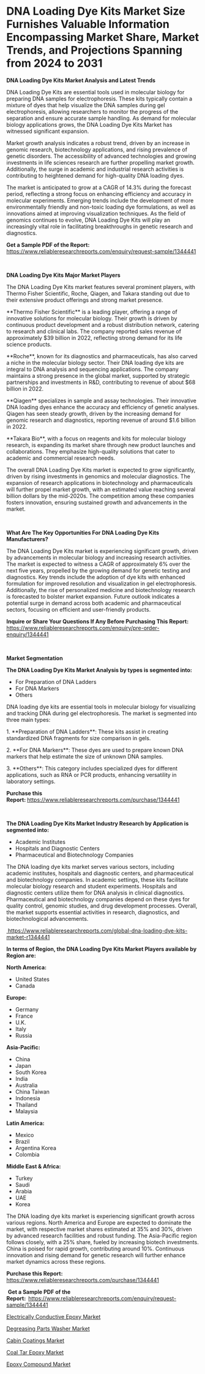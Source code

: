 <p><h1>DNA Loading Dye Kits Market Size Furnishes Valuable Information Encompassing Market Share, Market Trends, and Projections Spanning from 2024 to 2031</h1></p><p><strong>DNA Loading Dye Kits Market Analysis and Latest Trends</strong></p>
<p><p>DNA Loading Dye Kits are essential tools used in molecular biology for preparing DNA samples for electrophoresis. These kits typically contain a mixture of dyes that help visualize the DNA samples during gel electrophoresis, allowing researchers to monitor the progress of the separation and ensure accurate sample handling. As demand for molecular biology applications grows, the DNA Loading Dye Kits Market has witnessed significant expansion.</p><p>Market growth analysis indicates a robust trend, driven by an increase in genomic research, biotechnology applications, and rising prevalence of genetic disorders. The accessibility of advanced technologies and growing investments in life sciences research are further propelling market growth. Additionally, the surge in academic and industrial research activities is contributing to heightened demand for high-quality DNA loading dyes.</p><p>The market is anticipated to grow at a CAGR of 14.3% during the forecast period, reflecting a strong focus on enhancing efficiency and accuracy in molecular experiments. Emerging trends include the development of more environmentally friendly and non-toxic loading dye formulations, as well as innovations aimed at improving visualization techniques. As the field of genomics continues to evolve, DNA Loading Dye Kits will play an increasingly vital role in facilitating breakthroughs in genetic research and diagnostics.</p></p>
<p><strong>Get a Sample PDF of the Report:&nbsp;</strong> <a href="https://www.reliableresearchreports.com/enquiry/request-sample/1344441?utm_campaign=7&utm_medium=2&utm_source=Github&utm_content=ia&utm_term=11122024&utm_id=dna-loading-dye-kits">https://www.reliableresearchreports.com/enquiry/request-sample/1344441</a></p>
<p>&nbsp;</p>
<p><strong>DNA Loading Dye Kits Major Market Players</strong></p>
<p><p>The DNA Loading Dye Kits market features several prominent players, with Thermo Fisher Scientific, Roche, Qiagen, and Takara standing out due to their extensive product offerings and strong market presence.</p><p>**Thermo Fisher Scientific** is a leading player, offering a range of innovative solutions for molecular biology. Their growth is driven by continuous product development and a robust distribution network, catering to research and clinical labs. The company reported sales revenue of approximately $39 billion in 2022, reflecting strong demand for its life science products.</p><p>**Roche**, known for its diagnostics and pharmaceuticals, has also carved a niche in the molecular biology sector. Their DNA loading dye kits are integral to DNA analysis and sequencing applications. The company maintains a strong presence in the global market, supported by strategic partnerships and investments in R&D, contributing to revenue of about $68 billion in 2022.</p><p>**Qiagen** specializes in sample and assay technologies. Their innovative DNA loading dyes enhance the accuracy and efficiency of genetic analyses. Qiagen has seen steady growth, driven by the increasing demand for genomic research and diagnostics, reporting revenue of around $1.6 billion in 2022.</p><p>**Takara Bio**, with a focus on reagents and kits for molecular biology research, is expanding its market share through new product launches and collaborations. They emphasize high-quality solutions that cater to academic and commercial research needs.</p><p>The overall DNA Loading Dye Kits market is expected to grow significantly, driven by rising investments in genomics and molecular diagnostics. The expansion of research applications in biotechnology and pharmaceuticals will further propel market growth, with an estimated value reaching several billion dollars by the mid-2020s. The competition among these companies fosters innovation, ensuring sustained growth and advancements in the market.</p></p>
<p>&nbsp;</p>
<p><strong>What Are The Key Opportunities For DNA Loading Dye Kits Manufacturers?</strong></p>
<p><p>The DNA Loading Dye Kits market is experiencing significant growth, driven by advancements in molecular biology and increasing research activities. The market is expected to witness a CAGR of approximately 6% over the next five years, propelled by the growing demand for genetic testing and diagnostics. Key trends include the adoption of dye kits with enhanced formulation for improved resolution and visualization in gel electrophoresis. Additionally, the rise of personalized medicine and biotechnology research is forecasted to bolster market expansion. Future outlook indicates a potential surge in demand across both academic and pharmaceutical sectors, focusing on efficient and user-friendly products.</p></p>
<p><strong>Inquire or Share Your Questions If Any Before Purchasing This Report:</strong> <a href="https://www.reliableresearchreports.com/enquiry/pre-order-enquiry/1344441?utm_campaign=7&utm_medium=2&utm_source=Github&utm_content=ia&utm_term=11122024&utm_id=dna-loading-dye-kits">https://www.reliableresearchreports.com/enquiry/pre-order-enquiry/1344441</a></p>
<p>&nbsp;</p>
<p><strong>Market Segmentation</strong></p>
<p><strong>The DNA Loading Dye Kits Market Analysis by types is segmented into:</strong></p>
<p><ul><li>For Preparation of DNA Ladders</li><li>For DNA Markers</li><li>Others</li></ul></p>
<p><p>DNA loading dye kits are essential tools in molecular biology for visualizing and tracking DNA during gel electrophoresis. The market is segmented into three main types: </p><p>1. **Preparation of DNA Ladders**: These kits assist in creating standardized DNA fragments for size comparison in gels. </p><p>2. **For DNA Markers**: These dyes are used to prepare known DNA markers that help estimate the size of unknown DNA samples.</p><p>3. **Others**: This category includes specialized dyes for different applications, such as RNA or PCR products, enhancing versatility in laboratory settings.</p></p>
<p><strong>Purchase this Report:&nbsp;</strong><a href="https://www.reliableresearchreports.com/purchase/1344441?utm_campaign=7&utm_medium=2&utm_source=Github&utm_content=ia&utm_term=11122024&utm_id=dna-loading-dye-kits">https://www.reliableresearchreports.com/purchase/1344441</a></p>
<p>&nbsp;</p>
<p><strong>The DNA Loading Dye Kits Market Industry Research by Application is segmented into:</strong></p>
<p><ul><li>Academic Institutes</li><li>Hospitals and Diagnostic Centers</li><li>Pharmaceutical and Biotechnology Companies</li></ul></p>
<p><p>The DNA loading dye kits market serves various sectors, including academic institutes, hospitals and diagnostic centers, and pharmaceutical and biotechnology companies. In academic settings, these kits facilitate molecular biology research and student experiments. Hospitals and diagnostic centers utilize them for DNA analysis in clinical diagnostics. Pharmaceutical and biotechnology companies depend on these dyes for quality control, genomic studies, and drug development processes. Overall, the market supports essential activities in research, diagnostics, and biotechnological advancements.</p></p>
<p><a href="https://www.reliableresearchreports.com/global-dna-loading-dye-kits-market-r1344441?utm_campaign=7&utm_medium=2&utm_source=Github&utm_content=ia&utm_term=11122024&utm_id=dna-loading-dye-kits">&nbsp;https://www.reliableresearchreports.com/global-dna-loading-dye-kits-market-r1344441</a></p>
<p><strong>In terms of Region, the DNA Loading Dye Kits Market Players available by Region are:</strong></p>
<p>
    <p> <strong> North America: </strong>
        <ul>
            <li>United States</li>
            <li>Canada</li>
        </ul>
        </p> 
    <p> <strong> Europe: </strong>
        <ul>
            <li>Germany</li>
            <li>France</li>
            <li>U.K.</li>
            <li>Italy</li>
            <li>Russia</li>
        </ul>
        </p> 
    <p> <strong> Asia-Pacific: </strong>
        <ul>
            <li>China</li>
            <li>Japan</li>
            <li>South Korea</li>
            <li>India</li>
            <li>Australia</li>
            <li>China Taiwan</li>
            <li>Indonesia</li>
            <li>Thailand</li>
            <li>Malaysia</li>
        </ul>
        </p> 
    <p> <strong> Latin America: </strong>
        <ul>
            <li>Mexico</li>
            <li>Brazil</li>
            <li>Argentina Korea</li>
            <li>Colombia</li>
        </ul>
        </p> 
    <p> <strong> Middle East & Africa: </strong>
        <ul>
            <li>Turkey</li>
            <li>Saudi</li>
            <li>Arabia</li>
            <li>UAE</li>
            <li>Korea</li>
        </ul>
    </p>
    </p>
<p><p>The DNA loading dye kits market is experiencing significant growth across various regions. North America and Europe are expected to dominate the market, with respective market shares estimated at 35% and 30%, driven by advanced research facilities and robust funding. The Asia-Pacific region follows closely, with a 25% share, fueled by increasing biotech investments. China is poised for rapid growth, contributing around 10%. Continuous innovation and rising demand for genetic research will further enhance market dynamics across these regions.</p></p>
<p><strong>Purchase this Report: </strong><a href="https://www.reliableresearchreports.com/purchase/1344441?utm_campaign=7&utm_medium=2&utm_source=Github&utm_content=ia&utm_term=11122024&utm_id=dna-loading-dye-kits">https://www.reliableresearchreports.com/purchase/1344441</a></p>
<p>&nbsp;<strong>Get a Sample PDF of the Report:&nbsp;&nbsp;</strong><a href="https://www.reliableresearchreports.com/enquiry/request-sample/1344441?utm_campaign=7&utm_medium=2&utm_source=Github&utm_content=ia&utm_term=11122024&utm_id=dna-loading-dye-kits">https://www.reliableresearchreports.com/enquiry/request-sample/1344441</a></p>
<p><strong></strong></p>
<p><p><a href="https://www.linkedin.com/pulse/electrically-conductive-epoxy-industry-projections-market-fujje?utm_campaign=7&utm_medium=2&utm_source=Github&utm_content=ia&utm_term=11122024&utm_id=dna-loading-dye-kits">Electrically Conductive Epoxy Market</a></p><p><a href="https://github.com/angelajermaine/Market-Research-Report-List-5/blob/main/degreasing-parts-washer-market.md?utm_campaign=7&utm_medium=2&utm_source=Github&utm_content=ia&utm_term=11122024&utm_id=dna-loading-dye-kits">Degreasing Parts Washer Market</a></p><p><a href="https://github.com/provorikovar/Market-Research-Report-List-6/blob/main/cabin-coatings-market.md?utm_campaign=7&utm_medium=2&utm_source=Github&utm_content=ia&utm_term=11122024&utm_id=dna-loading-dye-kits">Cabin Coatings Market</a></p><p><a href="https://www.linkedin.com/pulse/thorough-analysis-coal-tar-epoxy-market-itsindustrys-growth-kpbie?utm_campaign=7&utm_medium=2&utm_source=Github&utm_content=ia&utm_term=11122024&utm_id=dna-loading-dye-kits">Coal Tar Epoxy Market</a></p><p><a href="https://www.linkedin.com/pulse/forecasting-future-in-depth-analysis-epoxy-compound-market-l7bje?utm_campaign=7&utm_medium=2&utm_source=Github&utm_content=ia&utm_term=11122024&utm_id=dna-loading-dye-kits">Epoxy Compound Market</a></p></p>